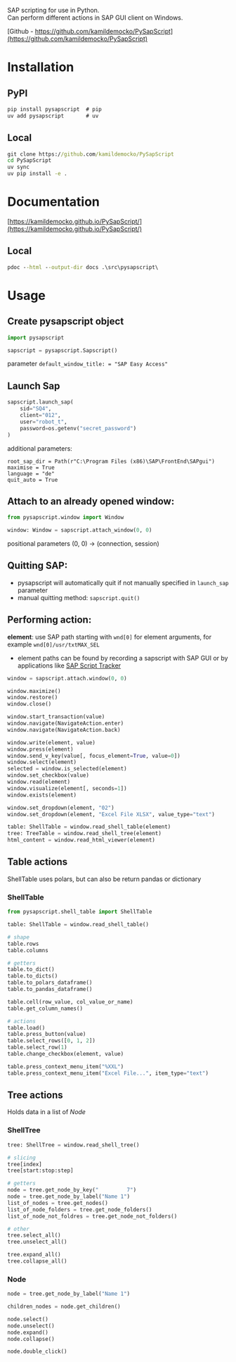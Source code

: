SAP scripting for use in Python.  
Can perform different actions in SAP GUI client on Windows.

[Github - https://github.com/kamildemocko/PySapScript](https://github.com/kamildemocko/PySapScript)

# Installation

## PyPI

```cmd
pip install pysapscript  # pip
uv add pysapscript       # uv
```

## Local

```cmd
git clone https://github.com/kamildemocko/PySapScript
cd PySapScript
uv sync
uv pip install -e .
```

# Documentation

[https://kamildemocko.github.io/PySapScript/](https://kamildemocko.github.io/PySapScript/)

## Local

```cmd
pdoc --html --output-dir docs .\src\pysapscript\
```

# Usage

## Create pysapscript object

```python
import pysapscript

sapscript = pysapscript.Sapscript()
```

parameter `default_window_title: = "SAP Easy Access"`

## Launch Sap

```python
sapscript.launch_sap(
    sid="SQ4",
    client="012",
    user="robot_t",
    password=os.getenv("secret_password")
)
```

additional parameters:

`root_sap_dir = Path(r"C:\Program Files (x86)\SAP\FrontEnd\SAPgui")`  
`maximise = True`  
`language = "de"`  
`quit_auto = True`

## Attach to an already opened window:

```python
from pysapscript.window import Window

window: Window = sapscript.attach_window(0, 0)
```

positional parameters (0, 0) -> (connection, session)

## Quitting SAP:

- pysapscript will automatically quit if not manually specified in `launch_sap` parameter
- manual quitting method: `sapscript.quit()`

## Performing action:

**element**: use SAP path starting with `wnd[0]` for element arguments, for example `wnd[0]/usr/txtMAX_SEL`  
- element paths can be found by recording a sapscript with SAP GUI or by applications like [SAP Script Tracker](https://tracker.stschnell.de/)

```python
window = sapscript.attach.window(0, 0)

window.maximize()
window.restore()
window.close()

window.start_transaction(value)
window.navigate(NavigateAction.enter)
window.navigate(NavigateAction.back)

window.write(element, value)
window.press(element)
window.send_v_key(value[, focus_element=True, value=0])
window.select(element)
selected = window.is_selected(element)
window.set_checkbox(value)
window.read(element)
window.visualize(element[, seconds=1])
window.exists(element)

window.set_dropdown(element, "02")
window.set_dropdown(element, "Excel File XLSX", value_type="text")

table: ShellTable = window.read_shell_table(element)
tree: TreeTable = window.read_shell_tree(element)
html_content = window.read_html_viewer(element)
```

## Table actions

ShellTable uses polars, but can also be return pandas or dictionary

### ShellTable

```python
from pysapscript.shell_table import ShellTable

table: ShellTable = window.read_shell_table()

# shape
table.rows
table.columns

# getters
table.to_dict()
table.to_dicts()
table.to_polars_dataframe()
table.to_pandas_dataframe()

table.cell(row_value, col_value_or_name)
table.get_column_names()

# actions
table.load()
table.press_button(value)
table.select_rows([0, 1, 2])
table.select_row(1)
table.change_checkbox(element, value)

table.press_context_menu_item("%XXL")
table.press_context_menu_item("Excel File...", item_type="text")
```

## Tree actions

Holds data in a list of *Node*

### ShellTree

```python
tree: ShellTree = window.read_shell_tree()

# slicing
tree[index]
tree[start:stop:step]

# getters
node = tree.get_node_by_key("         7")
node = tree.get_node_by_label("Name 1")
list_of_nodes = tree.get_nodes()
list_of_node_folders = tree.get_node_folders()
list_of_node_not_foldres = tree.get_node_not_folders()

# other
tree.select_all()
tree.unselect_all()

tree.expand_all()
tree.collapse_all()
```

### Node

```python
node = tree.get_node_by_label("Name 1")

children_nodes = node.get_children()

node.select()
node.unselect()
node.expand()
node.collapse()

node.double_click()
```
